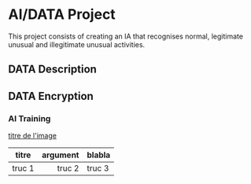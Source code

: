 # AI/DATA Project

This project consists of creating an IA that recognises normal, legitimate unusual and illegitimate unusual activities.

## DATA Description

## DATA Encryption

### AI Training 

[titre de l'image](./pics/image.png)

| titre | argument | blabla |
| :---: | ---: | :--- |
| truc 1 | truc 2 | truc 3|
